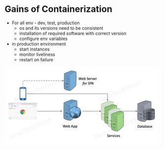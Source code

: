 # Gains of Containerization

- For all env - dev, test, production
  - os and its versions need to be consistent
  - installation of required software with correct version
  - configure env variables
- in production environment
  - start instances
  - monitor liveliness
  - restart on failure

![Alt text](image-9.png)